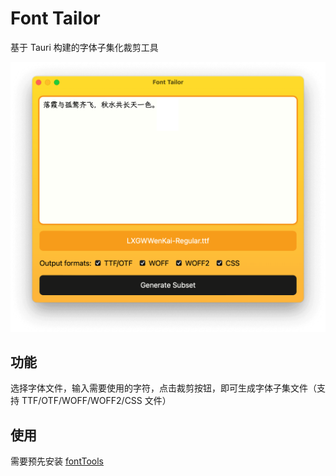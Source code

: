 # Font Tailor

基于 Tauri 构建的字体子集化裁剪工具

![UI 截图](https://raw.githubusercontent.com/Cople/font-tailor/main/Screenshot.png)

## 功能
选择字体文件，输入需要使用的字符，点击裁剪按钮，即可生成字体子集文件（支持 TTF/OTF/WOFF/WOFF2/CSS 文件）

## 使用
需要预先安装 [fontTools](https://github.com/fonttools/fonttools) 
